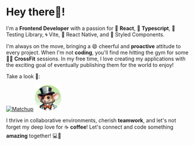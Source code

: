 # Hey there👋!

I'm a **Frontend Developer** with a passion for 🚀 **React**, 🔧 **Typescript**, 🧪 Testing Library, 🌀 Vite, 📱 React Native, and 💅 Styled Components. 

I'm always on the move, bringing a 😄 cheerful and **proactive** attitude to every project. When I'm not **coding**, you'll find me hitting the gym for some 🏋️‍♂️ **CrossFit** sessions.  In my free time, I love creating my applications with the exciting goal of eventually publishing them for the world to enjoy!

Take a look 👀:

[![Matchup](https://github.com/raulrod16124/matchup/blob/main/android/app/src/main/res/mipmap-hdpi/ic_launcher.png)](https://play.google.com/store/apps/details?id=com.matchupcardgame2023)  [![Chicmouse](https://github.com/raulrod16124/chicmouse/blob/main/src/assets/chicmouseCharacter.png)](https://chicmouse.com/)

I thrive in collaborative environments, cherish **teamwork**, and let's not forget my deep love for ☕ **coffee**! Let's connect and code something **amazing** together! 💻🤝
